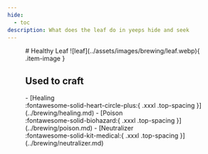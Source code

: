 ```yaml
---
hide:
  - toc
description: What does the leaf do in yeeps hide and seek
---
```

<figure markdown="1">
# Healthy Leaf
![leaf](../assets/images/brewing/leaf.webp){ .item-image }

## Used to craft

<div class="grid cards" markdown>
- [Healing <br />:fontawesome-solid-heart-circle-plus:{ .xxxl .top-spacing }](../brewing/healing.md)
- [Poison <br />:fontawesome-solid-biohazard:{ .xxxl .top-spacing }](../brewing/poison.md)
- [Neutralizer <br />:fontawesome-solid-kit-medical:{ .xxxl .top-spacing }](../brewing/neutralizer.md)
</div>
</figure>